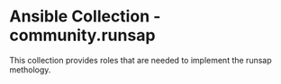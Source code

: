# Ansible Collection - community.runsap

This collection provides roles that are needed to implement the 
runsap methology.


